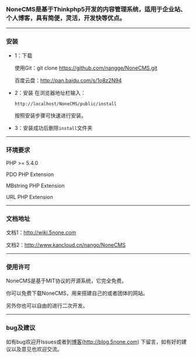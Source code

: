 ### NoneCMS是基于Thinkphp5开发的内容管理系统，适用于企业站、个人博客，具有简便，灵活，开发快等优点。


---
### 安装

- 1：下载

    使用Git：git clone https://github.com/nangge/NoneCMS.git
    
    百度云盘：http://pan.baidu.com/s/1o8z2N94
- 2：安装
    在浏览器地址栏输入：
    ```
    http://localhost/NoneCMS/public/install
    ```
    按照安装步骤可快速进行安装。
    
- 3：安装成功后删除``install``文件夹


---
### 环境要求

 PHP >= 5.4.0
 
 PDO PHP Extension
 
 MBstring PHP Extension
 
 URL PHP Extension
 

---

 
### 文档地址

文档1：http://wiki.5none.com

文档2：http://www.kancloud.cn/nango/NoneCMS

---

 
### 使用许可
 
 NoneCMS是基于MIT协议的开源系统，它完全免费。

你可以免费下载NoneCMS，用来搭建自己的或者团体的网站。

另外你也可以自由的进行二次开发。

---


### bug及建议

如有bug欢迎开Issues或者到[博客](http://blog.5none.com/)(http://blog.5none.com) 下留言，如有好的建议以及意见也欢迎交流。


